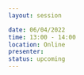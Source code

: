 ```yaml
---
layout: session

date: 06/04/2022
time: 13:00 - 14:00
location: Online
presenter:
status: upcoming
---
```

